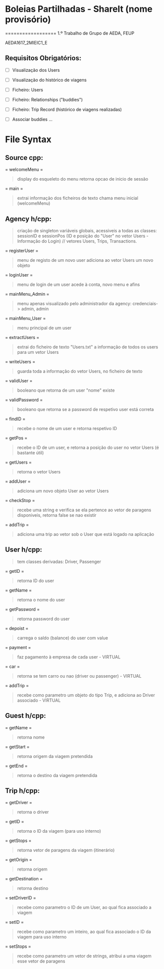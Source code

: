 # Boleias Partilhadas - ShareIt (nome provisório)
==================
1.º Trabalho de Grupo de AEDA, FEUP

AEDA1617_2MIEIC1_E

Requisitos Obrigatórios:
------------------------
- [ ] Visualização dos Users
- [ ] Visualização do histórico de viagens
- [ ] Ficheiro: Users
- [ ] Ficheiro: Relationships ("buddies")
- [ ] Ficheiro: Trip Record (histórico de viagens realizadas)
- [ ] Associar buddies
...


File Syntax
===========

Source cpp:
----------
= welcomeMenu =
> display do esqueleto do menu
> retorna opcao de inicio de sessão

= main =
> extrai informação dos ficheiros de texto
> chama menu inicial (welcomeMenu)

Agency h/cpp:
----------
> criação de singleton
> variáveis globais, acessiveis a todas as classes: sessionID e sessionPos (ID e posição do "User" no vetor Users - Informação do Login) // vetores Users, Trips, Transactions.

= registerUser =
> menu de registo de um novo user
> adiciona ao vetor Users um novo objeto

= loginUser =
> menu de login de um user
> acede à conta, novo menu e afins

= mainMenu_Admin =
> menu apenas visualizado pelo administrador da agency: credenciais-> admin, admin

= mainMenu_User =
> menu principal de um user

= extractUsers =
> extrai do ficheiro de texto "Users.txt" a informação de todos os users para um vetor Users

= writeUsers =
> guarda toda a informação do vetor Users, no ficheiro de texto

= validUser =
> booleano que retorna de um user "nome" existe

= validPassword =
> booleano que retorna se a password de respetivo user está correta

= findID =
> recebe o nome de um user e retorna respetivo ID

= getPos =
> recebe o ID de um user, e retorna a posição do user no vetor Users (é bastante útil)

= getUsers =
> retorna o vetor Users

= addUser =
> adiciona um novo objeto User ao vetor Users

= checkStop =
> recebe uma string e verifica se ela pertence ao vetor de paragens disponiveis, retorna false se nao existir

= addTrip = 
> adiciona uma trip ao vetor sob o User que está logado na aplicação

User h/cpp:
----------
> tem classes derivadas: Driver, Passenger

= getID =
> retorna ID do user

= getName =
> retorna o nome do user

= getPassword =
> retorna password do user

= depoist =
> carrega o saldo (balance) do user com value

= payment =
> faz pagamento à empresa de cada user - VIRTUAL

= car =
> retorna se tem carro ou nao (driver ou passenger) - VIRTUAL

= addTrip =
> recebe como parametro um objeto do tipo Trip, e adiciona ao Driver associado - VIRTUAL

Guest h/cpp:
---------------
= getName =
> retorna nome

= getStart =
> retorna origem da viagem pretendida

= getEnd =
> retorna o destino da viagem pretendida

Trip h/cpp:
---------------
= getDriver =
> retorna o driver

= getID =
> retorna o ID da viagem (para uso interno)

= getStops =
> retorna vetor de paragens da viagem (itinerário)

= getOrigin =
> retorna origem

= getDestination =
> retorna destino

= setDriverID =
> recebe como parametro o ID de um User, ao qual fica associado a viagem

= setID =
> recebe como parametro um inteiro, ao qual fica associado o ID da viagem para uso interno

= setStops =
> recebe como parametro um vetor de strings, atribui a uma viagem esse vetor de paragens
